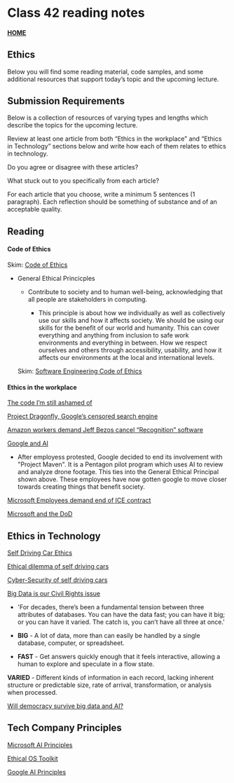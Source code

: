 # Class 42 reading notes

#### [HOME](https://cesarderio.github.io/reading-notes/)

## Ethics

Below you will find some reading material, code samples, and some additional resources that support today’s topic and the upcoming lecture.

## Submission Requirements

Below is a collection of resources of varying types and lengths which describe the topics for the upcoming lecture.

Review at least one article from both “Ethics in the workplace” and “Ethics in Technology” sections below and write how each of them relates to ethics in technology.

Do you agree or disagree with these articles?

What stuck out to you specifically from each article?

For each article that you choose, write a minimum 5 sentences (1 paragraph). Each reflection should be something of substance and of an acceptable quality.

## Reading

#### Code of Ethics

  Skim: [Code of Ethics](https://www.acm.org/code-of-ethics)

* General Ethical Princicples

  * Contribute to society and to human well-being, acknowledging that all
      people are stakeholders in computing.

    * This principle is about how we individually as well as collectively use our skills and how it affects society. We should be using our skills for the benefit of our world and humanity. This can cover everything and anything from inclusion to safe work environments and everything in between. How we respect ourselves and others through accessibility, usability, and how it affects our environments at the local and international levels.

  Skim: [Software Engineering Code of Ethics](https://ethics.acm.org/code-of-ethics/software-engineering-code/)

#### Ethics in the workplace

[The code I’m still ashamed of](https://medium.freecodecamp.org/the-code-im-still-ashamed-of-e4c021dff55e)

[Project Dragonfly, Google’s censored search engine](https://www.vox.com/2018/8/17/17704526/google-dragonfly-censored-search-engine-china)

[Amazon workers demand Jeff Bezos cancel “Recognition” software](https://gizmodo.com/amazon-workers-demand-jeff-bezos-cancel-face-recognitio-1827037509)

[Google and AI](https://gizmodo.com/in-reversal-google-says-its-ai-will-not-be-used-for-we-1826649327)

* After employess protested, Google decided to end its involvement with "Project Maven". It is a Pentagon pilot program which uses AI to review and analyze drone footage. This ties into the General Ethical Principal shown above. These employees have now gotten google to move closer towards creating things that benefit society.

[Microsoft Employees demand end of ICE contract](https://web.archive.org/web/20211124172013/https://www.nytimes.com/2018/06/19/technology/tech-companies-immigration-border.html)

[Microsoft and the DoD](https://web.archive.org/web/20200616232735/https://www.businessinsider.com/microsoft-employees-protest-contract-us-army-hololens-2019-2)

## Ethics in Technology

[Self Driving Car Ethics](https://www.freep.com/story/money/cars/2017/11/21/self-driving-cars-ethics/804805001/)

[Ethical dilemma of self driving cars](https://www.theglobeandmail.com/globe-drive/culture/technology/the-ethical-dilemmas-of-self-drivingcars/article37803470/)

[Cyber-Security of self driving cars](https://phys.org/news/2017-02-cybersecurity-self-driving-cars.html)

[Big Data is our Civil Rights issue](http://solveforinteresting.com/big-data-is-our-generations-civil-rights-issue-and-we-dont-know-it/)

* 'For decades, there’s been a fundamental tension between three attributes of databases. You can have the data fast; you can have it big; or you can have it varied. The catch is, you can’t have all three at once.'

* **BIG** - A lot of data, more than can easily be handled by a single database, computer, or spreadsheet.

* **FAST** - Get answers quickly enough that it feels interactive, allowing a human to explore and speculate in a flow state.

**VARIED** - Different kinds of information in each record, lacking inherent structure or predictable size, rate of arrival, transformation, or analysis when processed.

[Will democracy survive big data and AI?](https://www.scientificamerican.com/article/will-democracy-survive-big-data-and-artificial-intelligence/)

## Tech Company Principles

[Microsoft AI Principles](https://www.microsoft.com/en-us/AI/our-approach-to-ai)

[Ethical OS Toolkit](https://ethicalos.org/)

[Google AI Principles](https://www.blog.google/technology/ai/ai-principles/)
